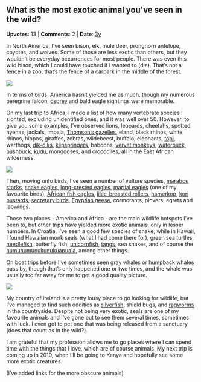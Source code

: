 ## What is the most exotic animal you've seen in the wild?
    
**Upvotes**: 13 | **Comments**: 2 | **Date**: [3y](https://www.quora.com/What-is-the-most-exotic-animal-youve-seen-in-the-wild/answer/Gary-Meaney)

In North America, I’ve seen bison, elk, mule deer, pronghorn antelope, coyotes, and wolves. Some of those are less exotic than others, but they wouldn’t be everyday occurrences for most people. There was even this wild bison, which I could have touched if I wanted to (die). That’s not a fence in a zoo, that’s the fence of a carpark in the middle of the forest.

![](https://qph.fs.quoracdn.net/main-qimg-a65ed09294f8eb293823c7edf6b26477-pjlq)

In terms of birds, America hasn’t yielded me as much, though my numerous peregrine falcon, [osprey](https://en.wikipedia.org/wiki/Osprey "en.wikipedia.org") and bald eagle sightings were memorable.

On my last trip to Africa, I made a list of how many vertebrate species I sighted, excluding unidentified ones, and it was well over 50. However, to give you some examples, I’ve observed lions, leopards, cheetahs, spotted hyenas, jackals, impala, [Thomson’s gazelles](https://en.wikipedia.org/wiki/Thomson%27s_gazelle "en.wikipedia.org"), eland, black rhinos, white rhinos, hippos, giraffes, zebras, wildebeest, buffalo, elephants, [topi](https://en.wikipedia.org/wiki/Topi "en.wikipedia.org"), warthogs, [dik-diks](https://en.wikipedia.org/wiki/Kirk%27s_dik-dik "en.wikipedia.org"), [klipspringers](https://en.wikipedia.org/wiki/Klipspringer "en.wikipedia.org"), baboons, [vervet monkeys](https://en.wikipedia.org/wiki/Vervet_monkey "en.wikipedia.org"), [waterbuck](https://en.wikipedia.org/wiki/Waterbuck "en.wikipedia.org"), [bushbuck](https://en.wikipedia.org/wiki/Cape_bushbuck "en.wikipedia.org"), [kudu](https://en.wikipedia.org/wiki/Lesser_kudu "en.wikipedia.org"), mongooses, and crocodiles, all in the East African wilderness.

![](https://qph.fs.quoracdn.net/main-qimg-716715ee558ef49a22dcb63cb6867812-lq)

Then, moving onto birds, I’ve seen a number of vulture species, [marabou storks](https://en.wikipedia.org/wiki/Marabou_stork "en.wikipedia.org"), [snake eagles](https://en.wikipedia.org/wiki/Brown_snake_eagle "en.wikipedia.org"), [long-crested eagles](https://en.wikipedia.org/wiki/Long-crested_eagle "en.wikipedia.org"), [martial eagles](https://en.wikipedia.org/wiki/Martial_eagle "en.wikipedia.org") (one of my favourite birds), [African fish eagles](https://en.wikipedia.org/wiki/African_fish_eagle "en.wikipedia.org"), [lilac-breasted rollers,](https://en.wikipedia.org/wiki/Lilac-breasted_roller "en.wikipedia.org") [hamerkop](https://en.wikipedia.org/wiki/Hamerkop "en.wikipedia.org"), [kori bustards](https://en.wikipedia.org/wiki/Kori_bustard "en.wikipedia.org"), [secretary birds](https://en.wikipedia.org/wiki/Secretarybird "en.wikipedia.org"), [Egyptian geese](https://en.wikipedia.org/wiki/Egyptian_goose "en.wikipedia.org"), cormorants, plovers, egrets and [lapwings](https://en.wikipedia.org/wiki/Blacksmith_lapwing "en.wikipedia.org").

Those two places - America and Africa - are the main wildlife hotspots I’ve been to, but other trips have yielded more exotic animals, only in lesser numbers. In Croatia, I’ve seen a good few species of snake, while in Hawaii, I found Hawaiian monk seals (what I had come there for), green sea turtles, [needlefish](https://en.wikipedia.org/wiki/Flat_needlefish "en.wikipedia.org"), butterfly fish, [unicornfish](https://en.wikipedia.org/wiki/Whitemargin_unicornfish "en.wikipedia.org"), [tangs](https://en.wikipedia.org/wiki/Acanthurus_triostegus "en.wikipedia.org"), sea snakes, and of course the [humuhumunukunukuapua'a](https://en.wikipedia.org/wiki/Reef_triggerfish "en.wikipedia.org"), among other things.

On boat trips before I’ve sometimes seen gray whales or humpback whales pass by, though that’s only happened one or two times, and the whale was usually too far away for me to get a good quality picture.

![](https://qph.fs.quoracdn.net/main-qimg-40dbe7dbd0ece49ee6c17147d4e6563e-lq)

My country of Ireland is a pretty lousy place to go looking for wildlife, but I’ve managed to find such oddities as [silverfish](https://en.wikipedia.org/wiki/Silverfish "en.wikipedia.org"), shield bugs, and [ragworms](https://en.wikipedia.org/wiki/Alitta_virens "en.wikipedia.org") in the countryside. Despite not being very exotic, seals are one of my favourite animals and I’ve gone out to see them several times, sometimes with luck. I even got to pet one that was being released from a sanctuary (does that count as in the wild?).

I am grateful that my profession allows me to go places where I can spend time with the things that I love, which are of course animals. My next trip is coming up in 2019, when I’ll be going to Kenya and hopefully see some more exotic creatures.

(I’ve added links for the more obscure animals)

